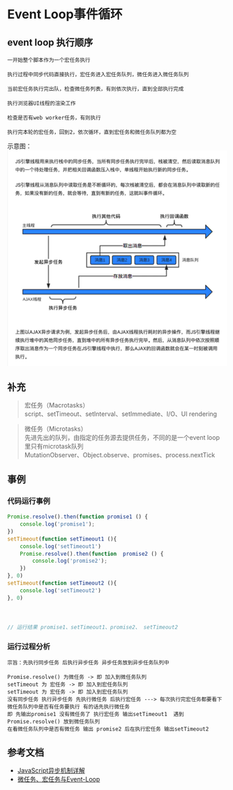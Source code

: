 # Event Loop事件循环
## event loop 执行顺序
```$xslt
一开始整个脚本作为一个宏任务执行

执行过程中同步代码直接执行，宏任务进入宏任务队列，微任务进入微任务队列

当前宏任务执行完出队，检查微任务列表，有则依次执行，直到全部执行完成

执行浏览器UI线程的渲染工作

检查是否有web worker任务，有则执行

执行完本轮的宏任务，回到2，依次循环，直到宏任务和微任务队列都为空
```
示意图：
![mahua](./img/eventloop.png)
## 补充
>宏任务（Macrotasks）<br>
script、setTimeout、setInterval、setImmediate、I/O、UI rendering

>微任务（Microtasks）<br>
先进先出的队列，由指定的任务源去提供任务，不同的是一个event loop 里只有microtask队列<br>
MutationObserver、Object.observe、promises、process.nextTick
## 事例
### 代码运行事例
```js
Promise.resolve().then(function promise1 () {
    console.log('promise1');
})
setTimeout(function setTimeout1 (){
    console.log('setTimeout1')
    Promise.resolve().then(function  promise2 () {
        console.log('promise2');
    })
}, 0)
setTimeout(function setTimeout2 (){
    console.log('setTimeout2')
}, 0)



// 运行结果 promise1、setTimeout1、promise2、 setTimeout2
```
### 运行过程分析
```$xslt
宗旨：先执行同步任务 后执行异步任务 异步任务放到异步任务队列中

Promise.resolve() 为微任务 -> 即 加入到微任务队列
setTimeout 为 宏任务 -> 即 加入到宏任务队列
setTimeout 为 宏任务 -> 即 加入到宏任务队列
没有同步任务 执行异步任务 先执行微任务 后执行宏任务 ---> 每次执行完宏任务都要看下微任务队列中是否有任务要执行 有的话先执行微任务
即 先输出promise1 没有微任务了 执行宏任务 输出setTimeout1  遇到 Promise.resolve() 放到微任务队列
在看微任务队列中是否有微任务 输出 promise2 后在执行宏任务 输出setTimeout2
```

## 参考文档
* [JavaScript异步机制详解](https://juejin.im/post/5a6ad46ef265da3e513352c8)
* [微任务、宏任务与Event-Loop](https://juejin.cn/post/6844903657264136200)
